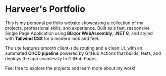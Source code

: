 # Harveer's Portfolio

This is my personal portfolio website showcasing a collection of my projects, professional skills, and experience. Built as a fast, responsive Single Page Application using **Blazor WebAssembly**, **.NET 9**, and styled with **Tailwind CSS** for a modern look and feel.

The site features smooth client-side routing and a clean UI, with an automated **CI/CD pipeline** powered by GitHub Actions that builds, tests, and deploys the app seamlessly to GitHub Pages.

Feel free to explore the projects and learn more about my work!
